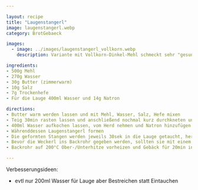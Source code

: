 ```yaml
---

layout: recipe
title: "Laugenstangerl"
image: laugenstangerl.webp
category: BrotGebaeck

images:
  - image: ../images/laugenstangerl_vollkorn.webp
    description: Variante mit Vollkorn-Dinkel-Mehl schmeckt sehr "gesund" aber auch gut. Evtl nur 50% Vollkornmehl probieren

ingredients:
- 500g Mehl
- 270g Wasser
- 30g Butter (zimmerwarm)
- 10g Salz
- 7g Trockenhefe
- Für die Lauge 400ml Wasser und 14g Natron

directions:
- Butter warm werden lassen und mit Mehl, Wasser, Salz, Hefe mixen
- Teig 30min rasten lassen und anschließend nochmal kurz durchkneten und in 8 Teile zerteilen
- 400ml Wasser aufkochen lassen, vom Herd nehmen und Natron hinzufügen (Achtung schäumt!)
- Währenddessen Laugenstangerl formen
- Die geformten Stangen werden jeweils 30sek in die Lauge getaucht, herausgenommen und sollten nochmal mindestens 10min rasten (und aufgehen)
- Bevor die Weckerl ins Backrohr gegeben werden, sollten sie mit einem Messer schräg eingeschnitten und evtl mit Sesam bestreut werden
- Backrohr auf 200°C Ober-/Unterhitze vorheizen und Gebäck für 20min ins vorgeheizte Backrohr geben

---
```


Verbesserungsideen:

- evtl nur 200ml Wasser für Lauge aber Bestreichen statt Eintauchen